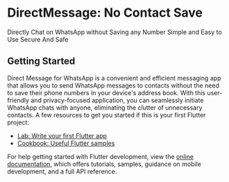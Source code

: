 # DirectMessage: No Contact Save

Directly Chat on WhatsApp without Saving any Number
Simple and Easy to Use
Secure And Safe

## Getting Started

Direct Message for WhatsApp is a convenient and efficient messaging app that allows you to send WhatsApp messages to contacts without the need to save their phone numbers in your device's address book. With this user-friendly and privacy-focused application, you can seamlessly initiate WhatsApp chats with anyone, eliminating the clutter of unnecessary contacts.
A few resources to get you started if this is your first Flutter project:

- [Lab: Write your first Flutter app](https://docs.flutter.dev/get-started/codelab)
- [Cookbook: Useful Flutter samples](https://docs.flutter.dev/cookbook)

For help getting started with Flutter development, view the
[online documentation](https://docs.flutter.dev/), which offers tutorials,
samples, guidance on mobile development, and a full API reference.
